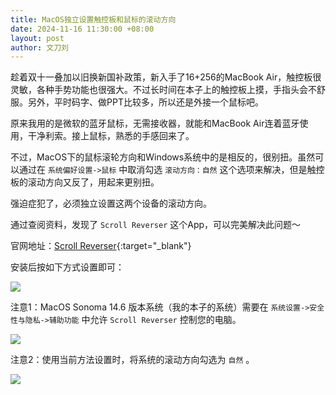 ```yaml
---
title: MacOS独立设置触控板和鼠标的滚动方向
date: 2024-11-16 11:30:00 +08:00
layout: post
author: 文刀刘
---
```


趁着双十一叠加以旧换新国补政策，新入手了16+256的MacBook Air，触控板很灵敏，各种手势功能也很强大。不过长时间在本子上的触控板上摸，手指头会不舒服。另外，平时码字、做PPT比较多，所以还是外接一个鼠标吧。

原来我用的是微软的蓝牙鼠标，无需接收器，就能和MacBook Air连着蓝牙使用，干净利索。接上鼠标，熟悉的手感回来了。

不过，MacOS下的鼠标滚轮方向和Windows系统中的是相反的，很别扭。虽然可以通过在 `系统偏好设置->鼠标` 中取消勾选 `滚动方向：自然` 这个选项来解决，但是触控板的滚动方向又反了，用起来更别扭。

强迫症犯了，必须独立设置这两个设备的滚动方向。

通过查阅资料，发现了 `Scroll Reverser` 这个App，可以完美解决此问题～

官网地址：[Scroll Reverser](https://pilotmoon.com/scrollreverser/){:target="_blank"}

安装后按如下方式设置即可：

![](https://db3.obs.cn-east-4.myhuaweicloud.com/album/20241116-1.png)

注意1：MacOS Sonoma 14.6 版本系统（我的本子的系统）需要在 `系统设置->安全性与隐私->辅助功能` 中允许 `Scroll Reverser` 控制您的电脑。

![](https://db3.obs.cn-east-4.myhuaweicloud.com/album/20241116-2.png)

注意2：使用当前方法设置时，将系统的滚动方向勾选为 `自然` 。

![](https://db3.obs.cn-east-4.myhuaweicloud.com/album/20241116-3.png)
